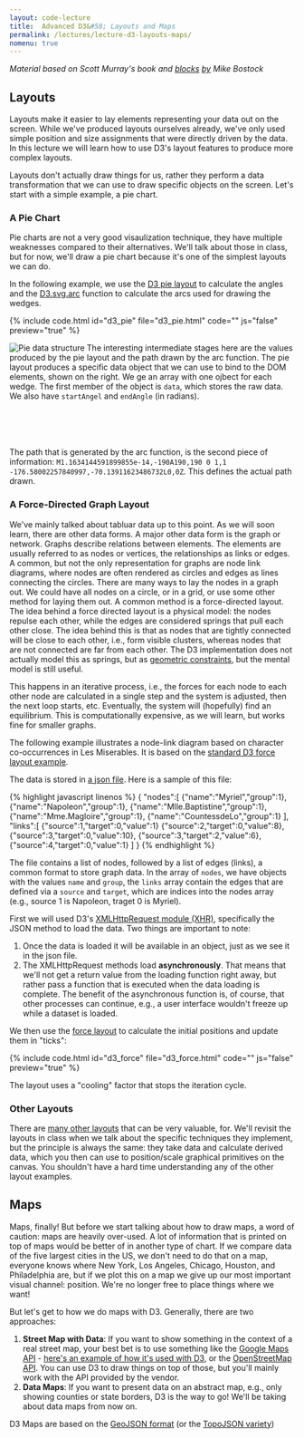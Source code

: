```yaml
---
layout: code-lecture
title:  Advanced D3&#58; Layouts and Maps
permalink: /lectures/lecture-d3-layouts-maps/
nomenu: true
---
```


*Material based on Scott Murray's book and [blocks](http://bl.ocks.org/mbostock/3887235) [by](http://bl.ocks.org/mbostock/4062045) Mike Bostock*

## Layouts

Layouts make it easier to lay elements representing your data out on the screen. While we've produced layouts ourselves already, we've only used simple position and size assignments that were directly driven by the data. In this lecture we will learn how to use D3's layout features to produce more complex layouts. 

Layouts don't actually draw things for us, rather they perform a data transformation that we can use to draw specific objects on the screen. Let's start with a simple example, a pie chart.

### A Pie Chart

Pie charts are not a very good visaulization technique, they have multiple weaknesses compared to their alternatives. We'll talk about those in class, but for now, we'll draw a pie chart because it's one of the simplest layouts we can do.

In the following example, we use the [D3 pie layout](https://github.com/mbostock/d3/wiki/Pie-Layout) to calculate the angles and the [D3.svg.arc](https://github.com/mbostock/d3/wiki/SVG-Shapes#arc) function to calculate the arcs used for drawing the wedges.

{% include code.html id="d3_pie" file="d3_pie.html" code="" js="false" preview="true" %}

![Pie data structure](images/pie.png)
The interesting intermediate stages here are the values produced by the pie layout and the path drawn by the arc function. The pie layout produces a specific data object that we can use to bind to the DOM elements, shown on the right. We ge an array with one ojbect for each wedge. The first member of the object is `data`, which stores the raw data. We also have `startAngel` and `endAngle` (in radians). <br /><br /> <br /> <br /> <br />  

The path that is generated by the arc function, is the second piece of information: `M1.1634144591899855e-14,-190A190,190 0 1,1 -176.58002257840997,-70.13911623486732L0,0Z`. This defines the actual path drawn.



### A Force-Directed Graph Layout

We've mainly talked about tabluar data up to this point. As we will soon learn, there are other data forms. A major other data form is the graph or network. Graphs describe relations between elements. The elements are usually referred to as nodes or vertices, the relationships as links or edges. A common, but not the only representation for graphs are node link diagrams, where nodes are often rendered as circles and edges as lines connecting the circles. There are many ways to lay the nodes in a graph out. We could have all nodes on a circle, or in a grid, or use some other method for laying them out. A common method is a force-directed layout. The idea behind a force directed layout is a physical model: the nodes repulse each other, while the edges are considered springs that pull each other close. The idea behind this is that as nodes that are tightly connected will be close to each other, i.e., form visible clusters, whereas nodes that are not connected are far from each other. The D3 implementation does not actually model this as springs, but as [geometric constraints](https://github.com/mbostock/d3/wiki/Force-Layout#linkDistance), but the mental model is still useful.
 
 This happens in an iterative process, i.e., the forces for each node to each other node are calculated in a single step and the system is adjusted, then the next loop starts, etc. Eventually, the system will (hopefully) find an equilibrium. This is computationally expensive, as we will learn, but works fine for smaller graphs. 
 
The following example illustrates a node-link diagram based on character co-occurrences in Les Miserables. It is based on the [standard D3 force layout example](http://bl.ocks.org/mbostock/4062045). 
 
The data is stored in [a json file](miserables.json). Here is a sample of this file:

{% highlight javascript linenos %}
{
  "nodes":[
    {"name":"Myriel","group":1},
    {"name":"Napoleon","group":1},
    {"name":"Mlle.Baptistine","group":1},
    {"name":"Mme.Magloire","group":1},
    {"name":"CountessdeLo","group":1}
  ],
  "links":[
    {"source":1,"target":0,"value":1}
    {"source":2,"target":0,"value":8},
    {"source":3,"target":0,"value":10},
    {"source":3,"target":2,"value":6},
    {"source":4,"target":0,"value":1}
  ]
}
{% endhighlight %}

The file contains a list of nodes, followed by a list of edges (links), a common format to store graph data. In the array of `nodes`, we have objects with the values `name` and `group`, the `links` array contain the edges that are defined via a `source` and `target`, which are indices into the nodes array (e.g., source 1 is Napoleon, traget 0 is Myriel). 


First we will used D3's [XMLHttpRequest module (XHR)](https://github.com/mbostock/d3/wiki/Requests), specifically the JSON method to load the data. Two things are important to note: 

 1. Once the  data is loaded it will be available in an object, just as we see it in the json file. 
 2. The XMLHttpRequest methods load **asynchronously**. That means that we'll not get a return value from the loading function right away, but rather pass a function that is executed when the data loading is complete. The benefit of the asynchronous function is, of course, that other processes can continue, e.g., a user interface wouldn't freeze up while a dataset is loaded.
 
We then use the [force layout](https://github.com/mbostock/d3/wiki/Force-Layout) to calculate the initial positions and update them in "ticks":


{% include code.html id="d3_force" file="d3_force.html" code="" js="false" preview="true" %}


The layout uses a "cooling" factor that stops the iteration cycle.

### Other Layouts

There are [many other layouts](https://github.com/mbostock/d3/wiki/Layouts) that can be very valuable, for. We'll revisit the layouts in class when we talk about the specific techniques they implement, but the principle is always the same: they take data and calculate derived data, which you then can use to position/scale graphical primitives on the canvas. You shouldn't have a hard time understanding any of the other layout examples.


## Maps

Maps, finally! But before we start talking about how to draw maps, a word of caution: maps are heavily over-used. A lot of information that is printed on top of maps would be better of in another type of chart. If we compare data of the five largest cities in the US, we don't need to do that on a map, everyone knows where New York, Los Angeles, Chicago, Houston, and Philadelphia are, but if we plot this on a map we give up our most important visual channel: position. We're no longer free to place things where we want!

But let's get to how we do maps with D3. Generally, there are two approaches:
 
 1. **Street Map with Data**: If you want to show something in the context of a real street map, your best bet is to use something like the [Google Maps API](https://developers.google.com/maps/?hl=en) - [here's an example of how it's used with D3](http://bl.ocks.org/mbostock/899711), or the [OpenStreetMap API](http://wiki.openstreetmap.org/wiki/API). You can use D3 to draw things on top of those, but you'll mainly work with the API provided by the vendor. 
 2. **Data Maps**: If you want to present data on an abstract map, e.g., only showing counties or state borders, D3 is the way to go! We'll be taking about data maps from now on.
 
 D3 Maps are based on the [GeoJSON format](http://geojson.org/) (or the [TopoJSON variety](https://github.com/mbostock/topojson/wiki))
 








